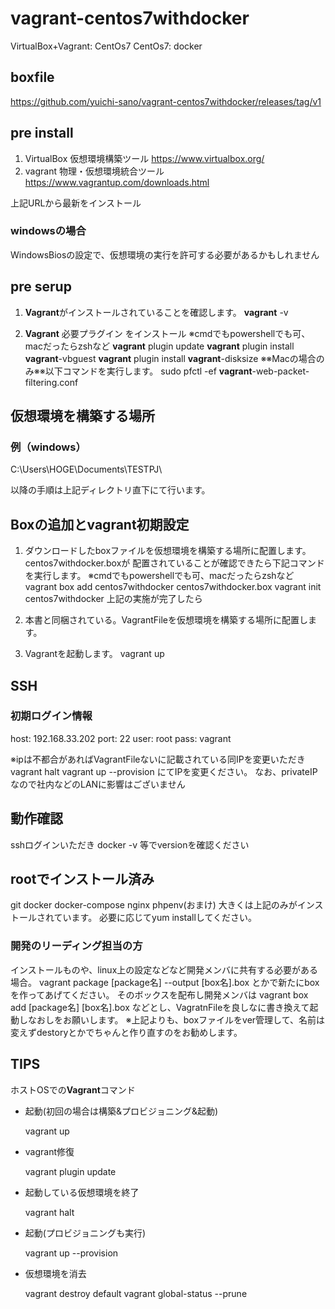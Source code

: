# vagrant-centos7withdocker
VirtualBox+Vagrant: CentOs7 
CentOs7: docker
## boxfile
https://github.com/yuichi-sano/vagrant-centos7withdocker/releases/tag/v1

## pre install
1.  VirtualBox
 仮想環境構築ツール
 https://www.virtualbox.org/
2. vagrant
物理・仮想環境統合ツール
https://www.vagrantup.com/downloads.html

上記URLから最新をインストール
### windowsの場合
WindowsBiosの設定で、仮想環境の実行を許可する必要があるかもしれません
## pre serup
1.  **Vagrant**がインストールされていることを確認します。
    **vagrant** -v
    
2.  **Vagrant** 必要プラグイン をインストール
※cmdでもpowershellでも可、macだったらzshなど
**vagrant** plugin update
**vagrant** plugin install **vagrant**-vbguest
**vagrant** plugin install **vagrant**-disksize
※※Macの場合のみ※※以下コマンドを実行します。
sudo pfctl -ef **vagrant**-web-packet-filtering.conf

## 仮想環境を構築する場所
### 例（windows）
C:\Users\HOGE\Documents\TESTPJ\

以降の手順は上記ディレクトリ直下にて行います。
## Boxの追加とvagrant初期設定
1. ダウンロードしたboxファイルを仮想環境を構築する場所に配置します。
centos7withdocker.boxが
配置されていることが確認できたら下記コマンドを実行します。
※cmdでもpowershellでも可、macだったらzshなど
vagrant box add centos7withdocker centos7withdocker.box
vagrant init centos7withdocker
上記の実施が完了したら

2.  本書と同梱されている。VagrantFileを仮想環境を構築する場所に配置します。
3. Vagrantを起動します。
vagrant up

## SSH
### 初期ログイン情報
host: 192.168.33.202
port: 22
user: root
pass: vagrant

※ipは不都合があればVagrantFileないに記載されている同IPを変更いただき
vagrant halt
vagrant up  --provision
にてIPを変更ください。
なお、privateIPなので社内などのLANに影響はございません

## 動作確認
sshログインいただき
docker -v
等でversionを確認ください

## rootでインストール済み
git
docker
docker-compose
nginx
phpenv(おまけ)
大きくは上記のみがインストールされています。
必要に応じてyum installしてください。
### 開発のリーディング担当の方
インストールものや、linux上の設定などなど開発メンバに共有する必要がある場合。
vagrant package [package名] --output [box名].box
とかで新たにboxを作ってあげてください。
そのボックスを配布し開発メンバは
vagrant box add [package名] [box名].box
などとし、VagratnFileを良しなに書き換えて起動しなおしをお願いします。
※上記よりも、boxファイルをver管理して、名前は変えずdestoryとかでちゃんと作り直すのをお勧めします。

## TIPS
ホストOSでの**Vagrant**コマンド

-   起動(初回の場合は構築&プロビジョニング&起動)
    
    vagrant up
    
-   vagrant修復
    
    vagrant plugin update
    
-   起動している仮想環境を終了
    
    vagrant halt
    
-   起動(プロビジョニングも実行)
    
    vagrant up --provision
    
-   仮想環境を消去
    
    vagrant destroy default
    vagrant global-status --prune


